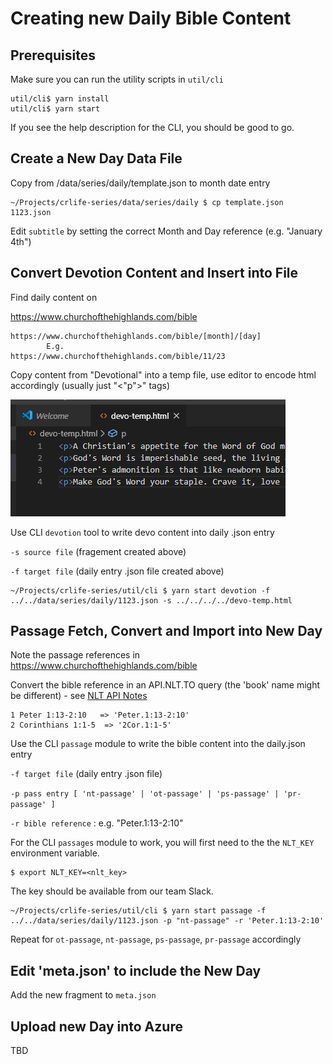 # Creating new Daily Bible Content

## Prerequisites
Make sure you can run the utility scripts in `util/cli`

```
util/cli$ yarn install
util/cli$ yarn start
``` 

If you see the help description for the CLI, you should be good to go.


## Create a New Day Data File
Copy from /data/series/daily/template.json to month date entry

```
~/Projects/crlife-series/data/series/daily $ cp template.json 1123.json
```

Edit `subtitle` by setting the correct Month and Day reference (e.g. "January 4th")


## Convert Devotion Content and Insert into File

Find daily content on 
	
https://www.churchofthehighlands.com/bible
		
	https://www.churchofthehighlands.com/bible/[month]/[day]
			E.g. 
    https://www.churchofthehighlands.com/bible/11/23
			
		
Copy content from "Devotional" into a temp file, use editor to encode html accordingly (usually just "<"p">" tags)

![alt text](./images/temp-file-for-devotional.png "Temp file for devotional")
		
Use CLI `devotion` tool to write devo content into daily .json entry

`-s source file` (fragement created above)

`-f target file` (daily entry .json file created above)

```	
~/Projects/crlife-series/util/cli $ yarn start devotion -f ../../data/series/daily/1123.json -s ../../../../devo-temp.html
```

## Passage Fetch, Convert and Import into New Day

Note the passage references in https://www.churchofthehighlands.com/bible
	
Convert the bible reference in an API.NLT.TO query (the 'book' name might be different) - see [NLT API Notes](./NLT_API.md)
	
```
1 Peter 1:13-2:10   => 'Peter.1:13-2:10'
2 Corinthians 1:1-5  => '2Cor.1:1-5'
```
		
Use the CLI `passage` module to write the bible content into the daily.json entry

`-f target file` (daily entry .json file)

`-p pass entry [ 'nt-passage' | 'ot-passage' | 'ps-passage' | 'pr-passage' ]`

`-r bible reference` : e.g. "Peter.1:13-2:10"

For the CLI `passages` module to work, you will first need to the the `NLT_KEY` environment variable.

```
$ export NLT_KEY=<nlt_key>
```
The key should be available from our team Slack.

```
~/Projects/crlife-series/util/cli $ yarn start passage -f ../../data/series/daily/1123.json -p "nt-passage" -r 'Peter.1:13-2:10'
```
		
Repeat for `ot-passage`, `nt-passage`, `ps-passage`, `pr-passage` accordingly
	
## Edit 'meta.json' to include the New Day

Add the new fragment to `meta.json`

## Upload new Day into Azure

TBD